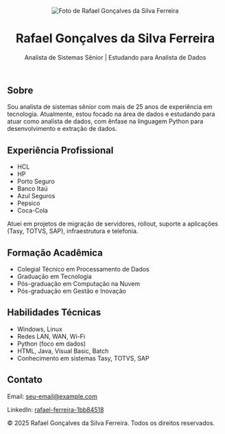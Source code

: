 <!DOCTYPE html><html lang="pt-BR">
<body>
  <header>
    <img src="https://media.licdn.com/dms/image/v2/C4D03AQHVvY-pjA39SQ/profile-displayphoto-shrink_800_800/profile-displayphoto-shrink_800_800/0/1516791706868?e=1750291200&v=beta&t=PefspPv3OVqv83N0PmG7iYT1QluNRPvpwNbVeaWFIYs" alt="Foto de Rafael Gonçalves da Silva Ferreira">
    <h1>Rafael Gonçalves da Silva Ferreira</h1>
    <p>Analista de Sistemas Sênior | Estudando para Analista de Dados</p>
  </header>  <section>
    <div class="card">
      <h2>Sobre</h2>
      <p>Sou analista de sistemas sênior com mais de 25 anos de experiência em tecnologia. Atualmente, estou focado na área de dados e estudando para atuar como analista de dados, com ênfase na linguagem Python para desenvolvimento e extração de dados.</p>
    </div><div class="card">
  <h2>Experiência Profissional</h2>
  <ul>
    <li>HCL</li>
    <li>HP</li>
    <li>Porto Seguro</li>
    <li>Banco Itaú</li>
    <li>Azul Seguros</li>
    <li>Pepsico</li>
    <li>Coca-Cola</li>
  </ul>
  <p>Atuei em projetos de migração de servidores, rollout, suporte a aplicações (Tasy, TOTVS, SAP), infraestrutura e telefonia.</p>
</div>

<div class="card">
  <h2>Formação Acadêmica</h2>
  <ul>
    <li>Colegial Técnico em Processamento de Dados</li>
    <li>Graduação em Tecnologia</li>
    <li>Pós-graduação em Computação na Nuvem</li>
    <li>Pós-graduação em Gestão e Inovação</li>
  </ul>
</div>

<div class="card">
  <h2>Habilidades Técnicas</h2>
  <ul>
    <li>Windows, Linux</li>
    <li>Redes LAN, WAN, Wi-Fi</li>
    <li>Python (foco em dados)</li>
    <li>HTML, Java, Visual Basic, Batch</li>
    <li>Conhecimento em sistemas Tasy, TOTVS, SAP</li>
  </ul>
</div>

<div class="card">
  <h2>Contato</h2>
  <p>Email: <a href="mailto:seu-email@example.com">seu-email@example.com</a></p>
  <p>LinkedIn: <a href="https://www.linkedin.com/in/rafael-ferreira-1bb84518" target="_blank">rafael-ferreira-1bb84518</a></p>
</div>

  </section>  <footer>
    <p>&copy; 2025 Rafael Gonçalves da Silva Ferreira. Todos os direitos reservados.</p>
  </footer>
</body>
</html>
